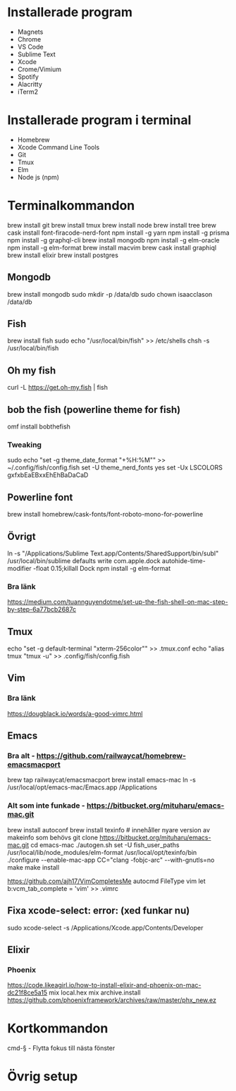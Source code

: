 # Installerade program
* Magnets
* Chrome
* VS Code
* Sublime Text
* Xcode
* Crome/Vimium
* Spotify
* Alacritty
* iTerm2

# Installerade program i terminal
* Homebrew
* Xcode Command Line Tools
* Git
* Tmux
* Elm
* Node js (npm)

# Terminalkommandon
brew install git
brew install tmux
brew install node
brew install tree
brew cask install font-firacode-nerd-font
npm install -g yarn
npm install -g prisma
npm install -g graphql-cli
brew install mongodb
npm install -g elm-oracle
npm install -g elm-format
brew install macvim
brew cask install graphiql
brew install elixir
brew install postgres

## Mongodb
brew install mongodb
sudo mkdir -p /data/db
sudo chown isaacclason /data/db

## Fish
brew install fish
sudo echo "/usr/local/bin/fish" >> /etc/shells
chsh -s /usr/local/bin/fish

## Oh my fish
curl -L https://get.oh-my.fish | fish

## bob the fish (powerline theme for fish)
omf install bobthefish

### Tweaking
sudo echo "set -g theme_date_format \"+%H:%M\"" >> ~/.config/fish/config.fish
set -U theme_nerd_fonts yes
set -Ux LSCOLORS gxfxbEaEBxxEhEhBaDaCaD

## Powerline font
brew install homebrew/cask-fonts/font-roboto-mono-for-powerline

## Övrigt
ln -s "/Applications/Sublime Text.app/Contents/SharedSupport/bin/subl" /usr/local/bin/sublime
defaults write com.apple.dock autohide-time-modifier -float 0.15;killall Dock
npm install -g elm-format

### Bra länk
https://medium.com/tuannguyendotme/set-up-the-fish-shell-on-mac-step-by-step-6a77bcb2687c

## Tmux
echo "set -g default-terminal \"xterm-256color\"" >> .tmux.conf
echo "alias tmux "tmux -u" >> .config/fish/config.fish

## Vim
### Bra länk
https://dougblack.io/words/a-good-vimrc.html

## Emacs
### Bra alt - https://github.com/railwaycat/homebrew-emacsmacport
brew tap railwaycat/emacsmacport
brew install emacs-mac
ln -s /usr/local/opt/emacs-mac/Emacs.app /Applications



### Alt som inte funkade - https://bitbucket.org/mituharu/emacs-mac.git
brew install autoconf
brew install texinfo # innehåller nyare version av makeinfo som behövs
git clone https://bitbucket.org/mituharu/emacs-mac.git
cd emacs-mac
./autogen.sh
set -U fish_user_paths /usr/local/lib/node_modules/elm-format /usr/local/opt/texinfo/bin
./configure --enable-mac-app CC="clang -fobjc-arc" --with-gnutls=no
make
make install

https://github.com/ajh17/VimCompletesMe
autocmd FileType vim let b:vcm_tab_complete = 'vim' >> .vimrc

## Fixa xcode-select: error: (xed funkar nu)
sudo xcode-select -s /Applications/Xcode.app/Contents/Developer

## Elixir
### Phoenix
https://code.likeagirl.io/how-to-install-elixir-and-phoenix-on-mac-dc21f8ce5a15
mix local.hex 
mix archive.install https://github.com/phoenixframework/archives/raw/master/phx_new.ez

# Kortkommandon
cmd-§ - Flytta fokus till nästa fönster

# Övrig setup
